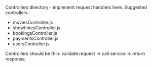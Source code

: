 Controllers directory - implement request handlers here.
Suggested controllers:
- moviesController.js
- showtimesController.js
- bookingsController.js
- paymentsController.js
- usersController.js

Controllers should be thin: validate request -> call service -> return response.
